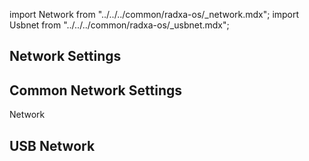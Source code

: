 import Network from "../../../common/radxa-os/\_network.mdx";
import Usbnet from "../../../common/radxa-os/\_usbnet.mdx";

## Network Settings

## Common Network Settings

<Network /> Network

## USB Network

<Usbnet />
